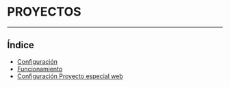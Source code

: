 # PROYECTOS
----------------------

## Índice

  * [Configuración](./configuracion.md)
  * [Funcionamiento](./funcionamiento.md)
  * [Configuración Proyecto especial web](./configuracion_proyecto_esp_web.md)

